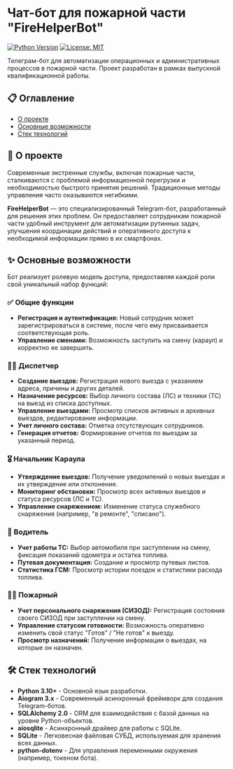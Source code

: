 # Чат-бот для пожарной части "FireHelperBot"

[![Python Version](https://img.shields.io/badge/python-3.10%2B-blue.svg)](https://www.python.org/downloads/)
[![License: MIT](https://img.shields.io/badge/License-MIT-yellow.svg)](https://opensource.org/licenses/MIT)

Телеграм-бот для автоматизации операционных и административных процессов в пожарной части. Проект разработан в рамках выпускной квалификационной работы.

## 📋 Оглавление

- [О проекте](#-о-проекте)
- [Основные возможности](#-основные-возможности)
- [Стек технологий](#-стек-технологий)

## 📖 О проекте

Современные экстренные службы, включая пожарные части, сталкиваются с проблемой информационной перегрузки и необходимостью быстрого принятия решений. Традиционные методы управления часто оказываются негибкими.

**FireHelperBot** — это специализированный Telegram-бот, разработанный для решения этих проблем. Он предоставляет сотрудникам пожарной части удобный инструмент для автоматизации рутинных задач, улучшения координации действий и оперативного доступа к необходимой информации прямо в их смартфонах.

## ✨ Основные возможности

Бот реализует ролевую модель доступа, предоставляя каждой роли свой уникальный набор функций:

### ✅ Общие функции
- **Регистрация и аутентификация:** Новый сотрудник может зарегистрироваться в системе, после чего ему присваивается соответствующая роль.
- **Управление сменами:** Возможность заступить на смену (караул) и корректно ее завершить.

### 👨‍✈️ Диспетчер
- **Создание выездов:** Регистрация нового выезда с указанием адреса, причины и других деталей.
- **Назначение ресурсов:** Выбор личного состава (ЛС) и техники (ТС) на выезд из списка доступных.
- **Управление выездами:** Просмотр списков активных и архивных выездов, редактирование информации.
- **Учет личного состава:** Отметка отсутствующих сотрудников.
- **Генерация отчетов:** Формирование отчетов по выездам за указанный период.

### 🎖️ Начальник Караула
- **Утверждение выездов:** Получение уведомлений о новых выездах и их утверждение или отклонение.
- **Мониторинг обстановки:** Просмотр всех активных выездов и статуса ресурсов (ЛС и ТС).
- **Управление снаряжением:** Изменение статуса служебного снаряжения (например, "в ремонте", "списано").

### 🚒 Водитель
- **Учет работы ТС:** Выбор автомобиля при заступлении на смену, фиксация показаний одометра и остатка топлива.
- **Путевая документация:** Создание и просмотр путевых листов.
- **Статистика ГСМ:** Просмотр истории поездок и статистики расхода топлива.

### 👨‍🚒 Пожарный
- **Учет персонального снаряжения (СИЗОД):** Регистрация состояния своего СИЗОД при заступлении на смену.
- **Управление статусом готовности:** Возможность оперативно изменить свой статус "Готов" / "Не готов" к выезду.
- **Просмотр назначений:** Получение информации о выездах, на которые он назначен.

## 🛠️ Стек технологий

- **Python 3.10+** - Основной язык разработки.
- **Aiogram 3.x** - Современный асинхронный фреймворк для создания Telegram-ботов.
- **SQLAlchemy 2.0** - ORM для взаимодействия с базой данных на уровне Python-объектов.
- **aiosqlite** - Асинхронный драйвер для работы с SQLite.
- **SQLite** - Легковесная файловая СУБД, используемая для хранения всех данных.
- **python-dotenv** - Для управления переменными окружения (например, токеном бота).